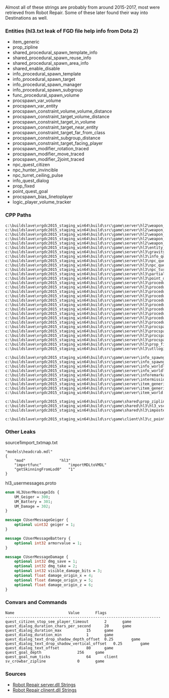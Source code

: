 Almost all of these strings are probably from around 2015-2017, most were retrieved from Robot Repair. Some of these later found their way into Destinations as well.

### Entities (hl3.txt leak of FGD file help info from Dota 2)
- item_generic
- prop_zipline
- shared_procedural_spawn_template_info
- shared_procedural_spawn_reuse_info
- shared_procedural_spawn_area_info
- shared_enable_disable
- info_procedural_spawn_template
- info_procedural_spawn_target
- info_procedural_spawn_manager
- info_procedural_spawn_subgroup
- func_procedural_spawn_volume
- procspawn_var_volume
- procspawn_var_entity
- procspawn_constraint_volume_volume_distance
- procspawn_constraint_target_volume_distance
- procspawn_constraint_target_in_volume
- procspawn_constraint_target_near_entity
- procspawn_constraint_target_far_from_class
- procspawn_constraint_subgroup_distance
- procspawn_constraint_target_facing_player
- procspawn_modifier_rotation_traced
- procspawn_modifier_move_traced
- procspawn_modifier_2joint_traced
- npc_quest_citizen
- npc_hunter_invincible
- npc_turret_ceiling_pulse
- info_quest_dialog
- prop_fixed
- point_quest_goal
- procspawn_bias_linetoplayer
- logic_player_volume_tracker

### CPP Paths
```
c:\buildslave\vrgdc2015_staging_win64\build\src\game\server\hl2\weapon_spygrenade.cpp
c:\buildslave\vrgdc2015_staging_win64\build\src\game\server\hl2\weapon_stunstick.cpp
c:\buildslave\vrgdc2015_staging_win64\build\src\game\server\hl2\weapon_stunstick.h
c:\buildslave\vrgdc2015_staging_win64\build\src\game\server\hl2\weapon_zipline.cpp
c:\buildslave\vrgdc2015_staging_win64\build\src\game\server\hl2\weapon_zipline_bolt.h
c:\buildslave\vrgdc2015_staging_win64\build\src\game\server\hl3\entity_persist.h
c:\buildslave\vrgdc2015_staging_win64\build\src\game\server\hl3\gravity_vortex_controller.h
c:\buildslave\vrgdc2015_staging_win64\build\src\game\server\hl3\info_quest_dialog.h
c:\buildslave\vrgdc2015_staging_win64\build\src\game\server\hl3\npc_quest_citizen.cpp
c:\buildslave\vrgdc2015_staging_win64\build\src\game\server\hl3\npc_quest_citizen.h
c:\buildslave\vrgdc2015_staging_win64\build\src\game\server\hl3\npc_turret_ceiling_pulse.cpp
c:\buildslave\vrgdc2015_staging_win64\build\src\game\server\hl3\partial_entity_manager.cpp
c:\buildslave\vrgdc2015_staging_win64\build\src\game\server\hl3\point_quest_goal.cpp
c:\buildslave\vrgdc2015_staging_win64\build\src\game\server\hl3\procedural_spawn_constraint.cpp
c:\buildslave\vrgdc2015_staging_win64\build\src\game\server\hl3\procedural_spawn_constraint.h
c:\buildslave\vrgdc2015_staging_win64\build\src\game\server\hl3\procedural_spawn_manager.cpp
c:\buildslave\vrgdc2015_staging_win64\build\src\game\server\hl3\procedural_spawn_manager.h
c:\buildslave\vrgdc2015_staging_win64\build\src\game\server\hl3\procedural_spawn_target.cpp
c:\buildslave\vrgdc2015_staging_win64\build\src\game\server\hl3\procedural_spawn_target.h
c:\buildslave\vrgdc2015_staging_win64\build\src\game\server\hl3\procedural_spawn_template.cpp
c:\buildslave\vrgdc2015_staging_win64\build\src\game\server\hl3\procedural_spawn_template.h
c:\buildslave\vrgdc2015_staging_win64\build\src\game\server\hl3\procedural_spawn_volume.cpp
c:\buildslave\vrgdc2015_staging_win64\build\src\game\server\hl3\procedural_spawn_volume.h
c:\buildslave\vrgdc2015_staging_win64\build\src\game\server\hl3\procspawn_bias_line.cpp
c:\buildslave\vrgdc2015_staging_win64\build\src\game\server\hl3\procspawn_bias_line.h
c:\buildslave\vrgdc2015_staging_win64\build\src\game\server\hl3\procspawn_modifier.cpp
c:\buildslave\vrgdc2015_staging_win64\build\src\game\server\hl3\procspawn_variable.cpp
c:\buildslave\vrgdc2015_staging_win64\build\src\game\server\hl3\prop_fixed.cpp
c:\buildslave\vrgdc2015_staging_win64\build\src\game\server\hl3\utllogicconstraintsolver.h

c:\buildslave\vrgdc2015_staging_win64\build\src\game\server\info_spawngroupstream.cpp
c:\buildslave\vrgdc2015_staging_win64\build\src\game\server\info_spawngroupstream.h
c:\buildslave\vrgdc2015_staging_win64\build\src\game\server\info_worldlayer.cpp
c:\buildslave\vrgdc2015_staging_win64\build\src\game\server\info_worldlayer.h
c:\buildslave\vrgdc2015_staging_win64\build\src\game\server\inforemarkable.h
c:\buildslave\vrgdc2015_staging_win64\build\src\game\server\intermission.cpp
c:\buildslave\vrgdc2015_staging_win64\build\src\game\server\item_generic.cpp
c:\buildslave\vrgdc2015_staging_win64\build\src\game\server\item_generic.h
c:\buildslave\vrgdc2015_staging_win64\build\src\game\server\item_world.cpp

c:\buildslave\vrgdc2015_staging_win64\build\src\game\shared\prop_zipline.cpp
c:\buildslave\vrgdc2015_staging_win64\build\src\game\shared\hl3\hl3_vscriptgamesystem.cpp
c:\buildslave\vrgdc2015_staging_win64\build\src\game\shared\hl3\imposter_manager.cpp

c:\buildslave\vrgdc2015_staging_win64\build\src\game\client\hl3\c_point_quest_goal.h
```

### Other Leaks


source1import_txtmap.txt
```
"models\headcrab.mdl"
{
	"mod"				"hl3"
	"importfunc"			"importMDLtoVMDL"
	"getSkinningFromLod0"	"1"
}
```

hl3_usermessages.proto
```protobuf
enum HL3UserMessageIds {
	UM_Geiger = 300;
	UM_Battery = 301;
	UM_Damage = 302;
}

message CUserMessageGeiger {
	optional uint32 geiger = 1;
}

message CUserMessageBattery {
	optional int32 armorvalue = 1;
}

message CUserMessageDamage {
	optional int32 dmg_save = 1;
	optional int32 dmg_take = 2;
	optional int32 visible_damage_bits = 3;
	optional float damage_origin_x = 4;
	optional float damage_origin_y = 5;
	optional float damage_origin_z = 6;
}
```

### Convars and Commands
```
Name						Value		Flags
---------------------------------------------------------------------
quest_citizen_stop_see_player_timeout		2		game
quest_dialog_duration_chars_per_second		20		game
quest_dialog_duration_max			15		game
quest_dialog_duration_min			1		game
quest_dialog_text_drop_shadow_depth_offset	0.25		game
quest_dialog_text_drop_shadow_vertical_offset	0.25		game
quest_dialog_text_offset			80		game
quest_goal_depth				256		game
quest_goal_num_ticks				64		client
sv_crowbar_zipline				0		game
```

### Sources
- [Robot Repair server.dll Strings](https://pastebin.com/F0gzEeDD)
- [Robot Repair clinent.dll Strings](https://pastebin.com/EAEx4ArP)